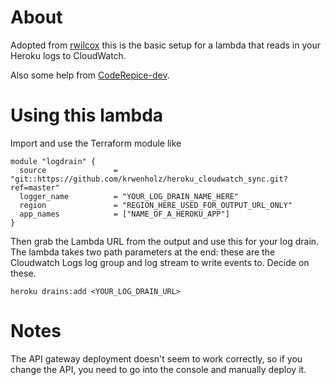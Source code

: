 About
==========================

Adopted from [rwilcox](https://github.com/rwilcox/heroku_cloudwatch_sync) this is the
basic setup for a lambda that reads in your Heroku logs to CloudWatch.

Also some help from [CodeRepice-dev](https://github.com/CodeRecipe-dev/Heroku-log-AWS-cloudwatch).

Using this lambda
=================

Import and use the Terraform module like

```
module "logdrain" {
  source               = "git::https://github.com/krwenholz/heroku_cloudwatch_sync.git?ref=master"
  logger_name          = "YOUR_LOG_DRAIN_NAME_HERE"
  region               = "REGION_HERE_USED_FOR_OUTPUT_URL_ONLY"
  app_names            = ["NAME_OF_A_HEROKU_APP"]
}
```

Then grab the Lambda URL from the output and use this for your log drain.  The lambda
takes two path parameters at the end: these are the Cloudwatch Logs log group and log
stream to write events to. Decide on these.

```
heroku drains:add <YOUR_LOG_DRAIN_URL>
```

Notes
=====

The API gateway deployment doesn't seem to work correctly, so if you change the API, you
need to go into the console and manually deploy it.
